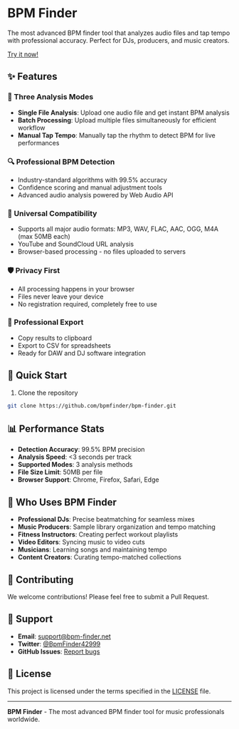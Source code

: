 # BPM Finder

The most advanced BPM finder tool that analyzes audio files and tap tempo with professional accuracy. Perfect for DJs, producers, and music creators.

[Try it now! ](https://bpm-finder.net/)

## ✨ Features

### 🎵 Three Analysis Modes
- **Single File Analysis**: Upload one audio file and get instant BPM analysis
- **Batch Processing**: Upload multiple files simultaneously for efficient workflow
- **Manual Tap Tempo**: Manually tap the rhythm to detect BPM for live performances

### 🔍 Professional BPM Detection
- Industry-standard algorithms with 99.5% accuracy
- Confidence scoring and manual adjustment tools
- Advanced audio analysis powered by Web Audio API

### 📁 Universal Compatibility
- Supports all major audio formats: MP3, WAV, FLAC, AAC, OGG, M4A (max 50MB each)
- YouTube and SoundCloud URL analysis
- Browser-based processing - no files uploaded to servers

### 🛡️ Privacy First
- All processing happens in your browser
- Files never leave your device
- No registration required, completely free to use

### 💾 Professional Export
- Copy results to clipboard
- Export to CSV for spreadsheets
- Ready for DAW and DJ software integration

## 🚀 Quick Start

1. Clone the repository

```bash
git clone https://github.com/bpmfinder/bpm-finder.git
```


## 📊 Performance Stats

- **Detection Accuracy**: 99.5% BPM precision
- **Analysis Speed**: <3 seconds per track
- **Supported Modes**: 3 analysis methods
- **File Size Limit**: 50MB per file
- **Browser Support**: Chrome, Firefox, Safari, Edge

## 🌟 Who Uses BPM Finder

- **Professional DJs**: Precise beatmatching for seamless mixes
- **Music Producers**: Sample library organization and tempo matching
- **Fitness Instructors**: Creating perfect workout playlists
- **Video Editors**: Syncing music to video cuts
- **Musicians**: Learning songs and maintaining tempo
- **Content Creators**: Curating tempo-matched collections

## 🤝 Contributing

We welcome contributions! Please feel free to submit a Pull Request.

## 📧 Support

- **Email**: support@bpm-finder.net
- **Twitter**: [@BpmFinder42999](https://x.com/BpmFinder42999)
- **GitHub Issues**: [Report bugs](https://github.com/bpm-finder/bpm-finder/issues)

## 📄 License

This project is licensed under the terms specified in the [LICENSE](LICENSE) file.

---

**BPM Finder** - The most advanced BPM finder tool for music professionals worldwide.
